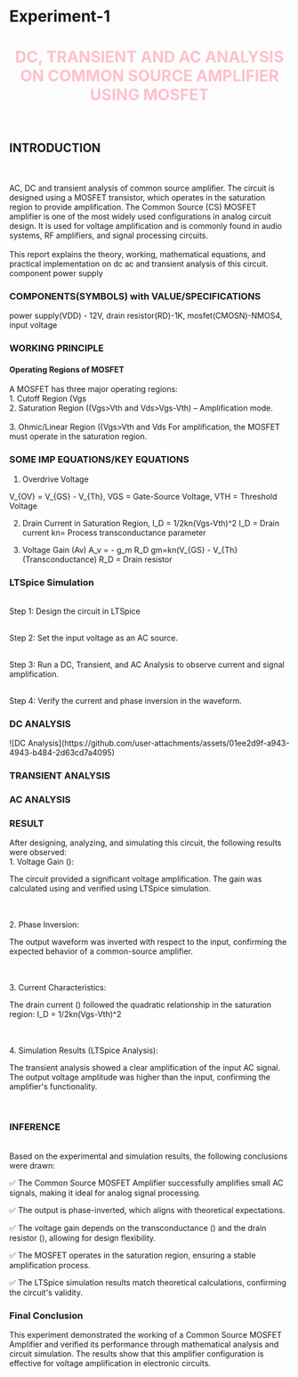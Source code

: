 # Experiment-1  
<body>
<center>
  <font color="pink">

 <h1>DC, TRANSIENT AND AC ANALYSIS ON COMMON SOURCE AMPLIFIER USING MOSFET</h1>
 </font>
 </center>
 </body>
 <br>
 <h2> INTRODUCTION </h2>  </br> 
     <br>
   AC, DC and transient analysis of common source amplifier. The circuit is designed using a MOSFET transistor, which operates in the saturation region to provide amplification.      
The Common Source (CS) MOSFET amplifier is one of the most widely used configurations in analog circuit design. It is used for voltage amplification and is commonly found in audio systems, RF amplifiers, and signal processing circuits.</br>
<br>
This report explains the theory, working, mathematical equations, and practical implementation on dc ac and transient analysis of this circuit.
</br>

<th>
  <tr>
    <td>component</td>
  </tr>

 <tr>
   <td>power supply
   </td>
 </tr>

 <h3> COMPONENTS(SYMBOLS) with VALUE/SPECIFICATIONS </h3>
 <p>
 power supply(VDD) - 12V,
 drain resistor(RD)-1K,
 mosfet(CMOSN)-NMOS4,
 input voltage<VIN) - AC signal,
 ground-0v.
 </p>
  <h3>WORKING PRINCIPLE</h3>
<h4>Operating Regions of MOSFET</h4>
A MOSFET has three major operating regions:
<br>1. Cutoff Region (Vgs<Vth) – No current flows.</br>
<br>2. Saturation Region ((Vgs>Vth and Vds>Vgs-Vth) – Amplification mode.</br>
<br>3. Ohmic/Linear Region ((Vgs>Vth and Vds<Vgs-Vth) – Acts as a resistor.</br>
For amplification, the MOSFET must operate in the saturation region.

 <h3>SOME IMP EQUATIONS/KEY EQUATIONS</h3> 

1. Overdrive Voltage

V_{OV} = V_{GS} - V_{Th},    VGS = Gate-Source Voltage,      VTH = Threshold Voltage

2. Drain Current in Saturation Region,     I_D = 1/2kn(Vgs-Vth)^2      I_D = Drain current      kn= Process transconductance parameter

3. Voltage Gain (Av)     A_v = - g_m R_D     gm=kn(V_{GS} - V_{Th}
 (Transconductance)    R_D = Drain resistor

<h3>LTSpice Simulation</h3>

<br>Step 1: Design the circuit in LTSpice</br>

<br>Step 2: Set the input voltage as an AC source.</br>

<br>Step 3: Run a DC, Transient, and AC Analysis to observe current and signal amplification.</br>

<br>Step 4: Verify the current and phase inversion in the waveform.</br>

<h3>DC ANALYSIS</h3>
![DC Analysis](https://github.com/user-attachments/assets/01ee2d9f-a943-4943-b484-2d63cd7a4095)



<h3> TRANSIENT ANALYSIS</h3>




<h3>AC ANALYSIS</h3>



<h3>RESULT</h3>
After designing, analyzing, and simulating this circuit, the following results were observed:
<br>1. Voltage Gain ():
<p>The circuit provided a significant voltage amplification.
The gain was calculated using  and verified using LTSpice simulation.</p></br>
<br>2. Phase Inversion:
<p>The output waveform was inverted with respect to the input, confirming the expected behavior of a common-source amplifier.</p><br>
<br>3. Current Characteristics:
<p>The drain current () followed the quadratic relationship in the saturation region:
 I_D = 1/2kn(Vgs-Vth)^2</p></br>
 <br>4. Simulation Results (LTSpice Analysis):
<p>The transient analysis showed a clear amplification of the input AC signal.
The output voltage amplitude was higher than the input, confirming the amplifier's functionality.</p></br>

<h3>INFERENCE</h3>
<br>Based on the experimental and simulation results, the following conclusions were drawn:

✅ The Common Source MOSFET Amplifier successfully amplifies small AC signals, making it ideal for analog signal processing.

✅ The output is phase-inverted, which aligns with theoretical expectations.

✅ The voltage gain depends on the transconductance () and the drain resistor (), allowing for design flexibility.

✅ The MOSFET operates in the saturation region, ensuring a stable amplification process.

✅ The LTSpice simulation results match theoretical calculations, confirming the circuit's validity.</br>

<h3>Final Conclusion</h3>
<p>This experiment demonstrated the working of a Common Source MOSFET Amplifier and verified its performance through mathematical analysis and circuit simulation. The results show that this amplifier configuration is effective for voltage amplification in electronic circuits.</p>






    
